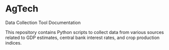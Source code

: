 # AgTech
Data Collection Tool Documentation

This repository contains Python scripts to collect data from various sources related to GDP estimates, central bank interest rates, and crop production indices.
